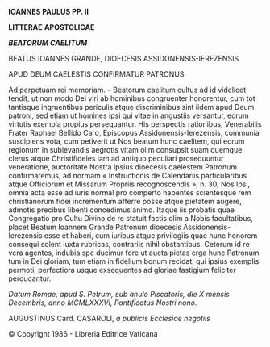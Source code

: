 **IOANNES PAULUS PP. II**

**LITTERAE** **APOSTOLICAE**

***BEATORUM CAELITUM***

BEATUS IOANNES GRANDE, DIOECESIS ASSIDONENSIS-IEREZENSIS

APUD DEUM CAELESTIS CONFIRMATUR PATRONUS

Ad perpetuam rei memoriam. – Beatorum caelitum cultus ad id videlicet tendit, ut non modo Dei viri ab hominibus congruenter honorentur, cum tot tantisque ingruentibus periculis atque discriminibus sint iidem apud Deum patroni, sed etiam ut homines ipsi qui vitae in angustiis versantur, eorum virtutis exempla propius persequantur. His perspectis rationibus, Venerabilis Frater Raphael Bellido Caro, Episcopus Assidonensis-Ierezensis, communia suscipiens vota, cum petiverit ut Nos beatum hunc caelitem, qui eorum regionum in sublevandis aegrotis vitam olim consupsit suam quemque clerus atque Christifideles iam ad antiquo peculiari prosequuntur veneratione, auctoritate Nostra ipsius dioecesis caelestem Patronum confirmaremus, ad normam « Instructionis de Calendariis particularibus atque Officiorum et Missarum Propriis recognoscendis », n. 30, Nos Ipsi, omnia acta esse ad iuris normal pro comperto habentes scientesque rem christianorum fidei incrementum afferre posse atque pietatem augere, admotis precibus libenti concedimus animo. Itaque iis probatis quae Congregatio pro Cultu Divino de re statuit factis olim a Nobis facultatibus, placet Beatum Ioannem Grande Patronum dioecesis Assidonensis-Ierezensis esse et haberi, cum iuribus atque privilegiis quae hunc honorem consequi solent iuxta rubricas, contrariis nihil obstantibus. Ceterum id re vera agentes, indubia spe ducimur fore ut aucta pietas erga hunc Patronum tum in Dei gloriam, tum etiam in fidelium bonum recidat, qui ipsius exemplis permoti, perfectiora usque exsequentes ad gloriae fastigium feliciter perducantur.

*Datum Romae, apud S. Petrum, sub anulo Piscatoris, die X mensis Decembris, anno MCMLXXXVI, Pontificatus Nostri nono.*

AUGUSTINUS Card. CASAROLI, *a publicis Ecclesiae negotiis*

© Copyright 1986 - Libreria Editrice Vaticana
